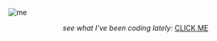 ![me](https://github.com/user-attachments/assets/253eda6f-4e6c-4e53-a5ca-e4d24218b764)

<p align="center"> <i> see what I’ve been coding lately: </i> <a href="https://polyglotparrot.github.io/jump/" target="_blank" rel="noopener noreferrer">CLICK ME</a> </p>
















  



